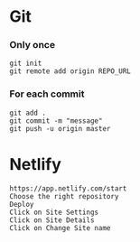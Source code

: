 # Git

### Only once

    git init
    git remote add origin REPO_URL

### For each commit

    git add .
    git commit -m "message"
    git push -u origin master

# Netlify

    https://app.netlify.com/start
    Choose the right repository
    Deploy
    Click on Site Settings
    Click on Site Details
    Click on Change Site name
